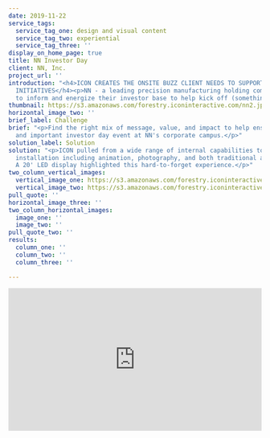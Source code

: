 ```yaml
---
date: 2019-11-22
service_tags:
  service_tag_one: design and visual content
  service_tag_two: experiential
  service_tag_three: ''
display_on_home_page: true
title: NN Investor Day
client: NN, Inc.
project_url: ''
introduction: "<h4>ICON CREATES THE ONSITE BUZZ CLIENT NEEDS TO SUPPORT EXCITING NEW
  INITIATIVES</h4><p>NN - a leading precision manufacturing holding company - wanted
  to inform and energize their investor base to help kick off (something)</p>"
thumbnail: https://s3.amazonaws.com/forestry.iconinteractive.com/nn2.jpg
horizontal_image_two: ''
brief_label: Challenge
brief: "<p>Find the right mix of message, value, and impact to help ensure a successful
  and important investor day event at NN's corporate campus.</p>"
solution_label: Solution
solution: "<p>ICON pulled from a wide range of internal capabilities to create a multi-faceted
  installation including animation, photography, and both traditional and drone videography.
  A 20' LED display highlighted this hard-to-forget experience.</p>"
two_column_vertical_images:
  vertical_image_one: https://s3.amazonaws.com/forestry.iconinteractive.com/nn1.jpg
  vertical_image_two: https://s3.amazonaws.com/forestry.iconinteractive.com/nn3.jpg
pull_quote: ''
horizontal_image_three: ''
two_column_horizontal_images:
  image_one: ''
  image_two: ''
pull_quote_two: ''
results:
  column_one: ''
  column_two: ''
  column_three: ''

---
```

<div style="padding:56.25% 0 0 0;position:relative;"><iframe src="https://player.vimeo.com/video/377403847?title=0&byline=0&portrait=0" style="position:absolute;top:0;left:0;width:100%;height:100%;" frameborder="0" allow="autoplay; fullscreen" allowfullscreen></iframe></div><script src="https://player.vimeo.com/api/player.js"></script>